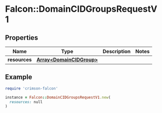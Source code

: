 # Falcon::DomainCIDGroupsRequestV1

## Properties

| Name | Type | Description | Notes |
| ---- | ---- | ----------- | ----- |
| **resources** | [**Array&lt;DomainCIDGroup&gt;**](DomainCIDGroup.md) |  |  |

## Example

```ruby
require 'crimson-falcon'

instance = Falcon::DomainCIDGroupsRequestV1.new(
  resources: null
)
```

